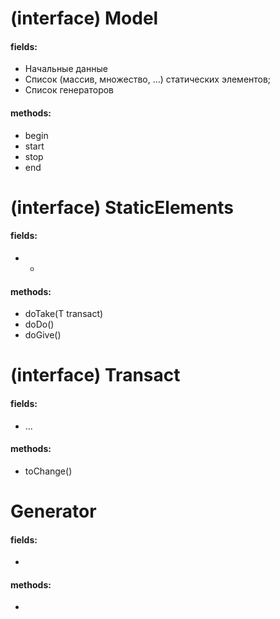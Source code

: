  
 # (interface) Model

 #### fields:
 * Начальные данные
 * Список (массив, множество, ...) статических элементов;
 * Список генераторов

 #### methods:
 * begin
 * start
 * stop
 * end
 
 
 # (interface) StaticElements

 #### fields:
 * -

 #### methods:
 * doTake(T transact)
 * doDo()
 * doGive()
 
 
 # (interface) Transact

 #### fields:
 * ...

 #### methods:
 * toChange()
 
 
 # Generator

 #### fields:
 * 

 #### methods:
 * 
